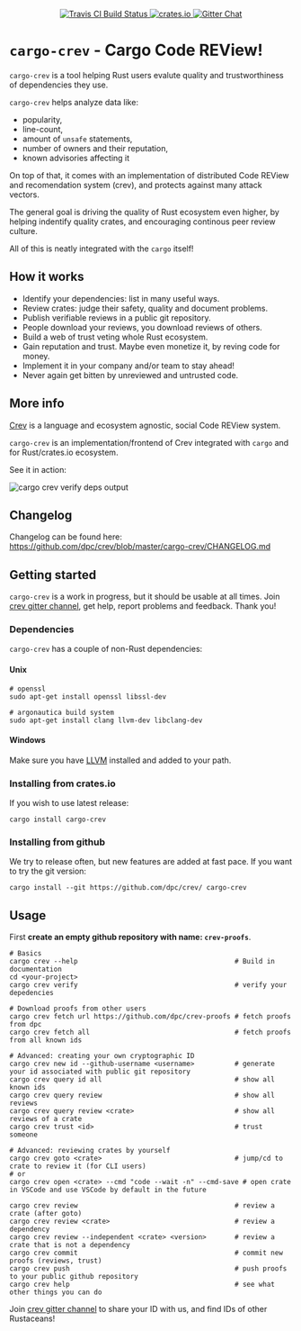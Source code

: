 <p align="center">
  <a href="https://travis-ci.org/dpc/crev">
      <img src="https://img.shields.io/travis/dpc/crev/master.svg?style=flat-square" alt="Travis CI Build Status">
  </a>
  <a href="https://crates.io/crates/cargo-crev">
      <img src="http://meritbadge.herokuapp.com/cargo-crev?style=flat-square" alt="crates.io">
  </a>
  <a href="https://gitter.im/dpc/crev">
      <img src="https://img.shields.io/badge/GITTER-join%20chat-green.svg?style=flat-square" alt="Gitter Chat">
  </a>
  <br>
</p>

# `cargo-crev` - Cargo Code REView!


`cargo-crev` is a tool helping Rust users evalute quality and trustworthiness
of dependencies they use.

`cargo-crev` helps analyze data like:

* popularity,
* line-count,
* amount of `unsafe` statements,
* number of owners and their reputation,
* known advisories affecting it

On top of that, it comes with an implementation of distributed
Code REView and recomendation system (crev),
and protects against many attack vectors.

The general goal is driving the quality of Rust ecosystem even higher,
by helping indentify quality crates, and encouraging continous peer review culture.

All of this is neatly integrated with the `cargo` itself!

## How it works

* Identify your dependencies: list in many useful ways.
* Review crates: judge their safety, quality and document problems.
* Publish verifiable reviews in a public git repository.
* People download your reviews, you download reviews of others.
* Build a web of trust veting whole Rust ecosystem.
* Gain reputation and trust. Maybe even monetize it, by reving code for money.
* Implement it in your company and/or team to stay ahead!
* Never again get bitten by unreviewed and untrusted code.

## More info

[Crev](https://github.com/dpc/crev/) is a language and ecosystem agnostic,
social Code REView system.

`cargo-crev` is an implementation/frontend of Crev integrated with `cargo` and
for Rust/crates.io ecosystem.

See it in action:

![`cargo crev verify deps` output](https://i.imgur.com/wDQAKur.png)

## Changelog

Changelog can be found here: https://github.com/dpc/crev/blob/master/cargo-crev/CHANGELOG.md

## Getting started

`cargo-crev` is a work in progress, but it should be usable at all times.
Join [crev gitter channel](https://gitter.im/dpc/crev), get help,
report problems and feedback. Thank you!

### Dependencies
`cargo-crev` has a couple of non-Rust dependencies:

#### Unix

```
# openssl
sudo apt-get install openssl libssl-dev

# argonautica build system
sudo apt-get install clang llvm-dev libclang-dev
```

#### Windows

Make sure you have
[LLVM](http://releases.llvm.org/download.html) installed and added to your
path.

### Installing from crates.io



If you wish to use latest release:

```
cargo install cargo-crev
```

### Installing from github

We try to release often, but new features are added at fast pace. If
you want to try the git version:

```
cargo install --git https://github.com/dpc/crev/ cargo-crev
```

## Usage

First **create an empty github repository with name: `crev-proofs`**.

```
# Basics
cargo crev --help                                       # Build in documentation
cd <your-project>
cargo crev verify                                       # verify your depedencies

# Download proofs from other users
cargo crev fetch url https://github.com/dpc/crev-proofs # fetch proofs from dpc
cargo crev fetch all                                    # fetch proofs from all known ids

# Advanced: creating your own cryptographic ID
cargo crev new id --github-username <username>          # generate your id associated with public git repository
cargo crev query id all                                 # show all known ids
cargo crev query review                                 # show all reviews
cargo crev query review <crate>                         # show all reviews of a crate
cargo crev trust <id>                                   # trust someone

# Advanced: reviewing crates by yourself
cargo crev goto <crate>                                 # jump/cd to crate to review it (for CLI users)
# or
cargo crev open <crate> --cmd "code --wait -n" --cmd-save # open crate in VSCode and use VSCode by default in the future

cargo crev review                                       # review a crate (after goto)
cargo crev review <crate>                               # review a dependency
cargo crev review --independent <crate> <version>       # review a crate that is not a dependency
cargo crev commit                                       # commit new proofs (reviews, trust)
cargo crev push                                         # push proofs to your public github repository
cargo crev help                                         # see what other things you can do
```

Join [crev gitter channel](https://gitter.im/dpc/crev) to share your ID with us,
and find IDs of other Rustaceans!
